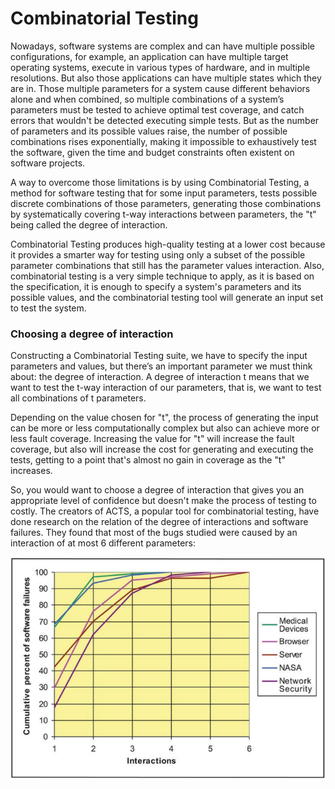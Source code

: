 Combinatorial Testing
=====================

Nowadays, software systems are complex and can have multiple possible configurations, for example, an application can have multiple target operating systems, execute in various types of hardware, and in multiple resolutions. But also those applications can have multiple states which they are in.
Those multiple parameters for a system cause different behaviors alone and when combined, so multiple combinations of a system’s parameters must be tested to achieve optimal test coverage, and catch errors that wouldn't be detected executing simple tests. But as the number of parameters and its possible values raise, the number of possible combinations rises exponentially, making it impossible to exhaustively test the software, given the time and budget constraints often existent on software projects.

A way to overcome those limitations is by using Combinatorial Testing, a method for software testing that for some input parameters, tests possible discrete combinations of those parameters, generating those combinations by systematically covering t-way interactions between parameters, the "t" being called the degree of interaction.

Combinatorial Testing produces high-quality testing at a lower cost because it provides a smarter way for testing using only a subset of the possible parameter combinations that still has the parameter values interaction. Also, combinatorial testing is a very simple technique to apply, as it is based on the specification, it is enough to specify a system's parameters and its possible values, and the combinatorial testing tool will generate an input set to test the system.

### Choosing a degree of interaction
Constructing a Combinatorial Testing suite, we have to specify the input parameters and values, but there’s an important parameter we must think about: the degree of interaction. A degree of interaction t means that we want to test the t-way interaction of our parameters, that is, we want to test all combinations of t parameters.	

Depending on the value chosen for "t", the process of generating the input can be more or less computationally complex but also can achieve more or less fault coverage. Increasing the value for "t" will increase the fault coverage, but also will increase the cost for generating and executing the tests, getting to a point that's almost no gain in coverage as the "t"  increases.

So, you would want to choose a degree of interaction that gives you an appropriate level of confidence but doesn't make the process of testing to costly. The creators of ACTS, a popular tool for combinatorial testing, have done research on the relation of the degree of interactions and software failures. They found that most of the bugs studied were caused by an interaction of at most 6 different parameters:

![Most failures are triggered by one or two parameters interacting, with progressively fewer by 3, 4, or more.](../assets/interactions_chart.png)
